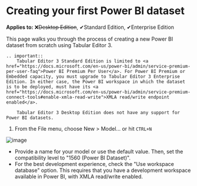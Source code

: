 # Creating your first Power BI dataset

**Applies to:** &#10060;<del>Desktop Edition</del>, &#10004;Standard Edition, &#10004;Enterprise Edition

This page walks you through the process of creating a new Power BI dataset from scratch using Tabular Editor 3.

```eval_rst
.. important::
    Tabular Editor 3 Standard Edition is limited to <a href="https://docs.microsoft.com/en-us/power-bi/admin/service-premium-per-user-faq">Power BI Premium Per User</a>. For Power BI Premium or Embedded capacity, you must upgrade to Tabular Editor 3 Enterprise Edition. In either case, the Power BI workspace in which the dataset is to be deployed, must have its <a href="https://docs.microsoft.com/en-us/power-bi/admin/service-premium-connect-tools#enable-xmla-read-write">XMLA read/write endpoint enabled</a>.

    Tabular Editor 3 Desktop Edition does not have any support for Power BI datasets.
```

1. From the File menu, choose New > Model... or hit `CTRL+N`

![image](https://user-images.githubusercontent.com/8976200/116811596-860f2080-ab4a-11eb-917b-20501c1b52ef.png)

- Provide a name for your model or use the default value. Then, set the compatibility level to "1560 (Power BI Dataset)".
- For the best development experience, check the "Use workspace database" option. This requires that you have a development workspace available in Power BI, with XMLA read/write enabled.